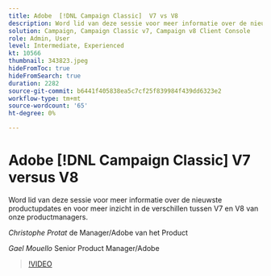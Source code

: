 ```yaml
---
title: Adobe  [!DNL Campaign Classic]  V7 vs V8
description: Word lid van deze sessie voor meer informatie over de nieuwste productupdates en voor meer inzicht in de verschillen tussen V7 en V8 van onze productmanagers.
solution: Campaign, Campaign Classic v7, Campaign v8 Client Console
role: Admin, User
level: Intermediate, Experienced
kt: 10566
thumbnail: 343823.jpeg
hideFromToc: true
hideFromSearch: true
duration: 2282
source-git-commit: b6441f405838ea5c7cf25f839984f439dd6323e2
workflow-type: tm+mt
source-wordcount: '65'
ht-degree: 0%

---
```


# Adobe [!DNL Campaign Classic] V7 versus V8

Word lid van deze sessie voor meer informatie over de nieuwste productupdates en voor meer inzicht in de verschillen tussen V7 en V8 van onze productmanagers.

*Christophe Protat* de Manager/Adobe van het Product

*Gael Mouello* Senior Product Manager/Adobe

>[!VIDEO](https://video.tv.adobe.com/v/343823/?quality=12&learn=on)
